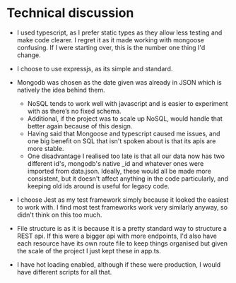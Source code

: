 # Technical discussion

+ I used typescript, as I prefer static types as they allow less testing and make code clearer. I regret it as it made working with mongoose confusing. If I were starting over, this is the number one thing I'd change.
+ I choose to use expressjs, as its simple and standard.
+ Mongodb was chosen as the date given was already in JSON which is natively the idea behind them.
  - NoSQL tends to work well with javascript and is easier to experiment with as there’s no fixed schema.
  - Additional, if the project was to scale up NoSQL, would handle that better again because of this design.
  - Having said that Mongoose and typescript caused me issues, and one big benefit on SQL that isn't spoken about is that its apis are more stable. 
  - One disadvantage I realised too late is that all our data now has two different id's, mongodb's native _id and whatever ones were imported from data.json. Ideally, these would all be made more consistent, but it doesn't affect anything in the code particularly, and keeping old ids around is useful for legacy code.
+ I choose Jest as my test framework simply because it looked the easiest to work with. I find most test frameworks work very similarly anyway, so didn't think on this too much.

+ File structure is as it is because it is a pretty standard way to structure a REST api. If this were a bigger api with more endpoints, I'd also have each resource have its own route file to keep things organised but given the scale of the project I just kept these in app.ts.
+ I have hot loading enabled, although if these were production, I would have different scripts for all that.
